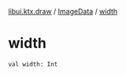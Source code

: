 [libui.ktx.draw](../index.md) / [ImageData](index.md) / [width](./width.md)

# width

`val width: Int`